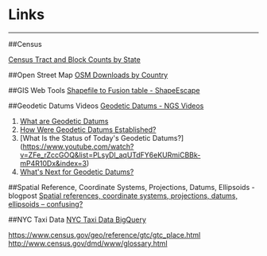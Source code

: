 Links
=====
***

##Census

[Census Tract and Block Counts by State](https://www.census.gov/geo/maps-data/data/tallies/tractblock.html)

##Open Street Map
[OSM Downloads by Country](http://download.geofabrik.de)

##GIS Web Tools
[Shapefile to Fusion table - ShapeEscape](http://www.shpescape.com)

##Geodetic Datums Videos
[Geodetic Datums - NGS Videos](http://www.ngs.noaa.gov/web/news/NGS_Videos_on_Geodetic_Datums.shtml)
  1. [What are Geodetic Datums](https://www.youtube.com/watch?v=kXTHaMY3cVk&list=PLsyDl_aqUTdFY6eKURmiCBBk-mP4R10Dx&index=2)
  2. [How Were Geodetic Datums Established?](https://www.youtube.com/watch?v=-oUFqg1Lw1U&list=PLsyDl_aqUTdFY6eKURmiCBBk-mP4R10Dx&index=2)
  3. [What Is the Status of Today's Geodetic Datums?] (https://www.youtube.com/watch?v=ZFe_rZccGOQ&list=PLsyDl_aqUTdFY6eKURmiCBBk-mP4R10Dx&index=3)
  4. [What's Next for Geodetic Datums?](https://www.youtube.com/watch?v=w69xc_U1Rao&index=4&list=PLsyDl_aqUTdFY6eKURmiCBBk-mP4R10Dx)

##Spatial Reference, Coordinate Systems, Projections, Datums, Ellipsoids - blogpost
[Spatial references, coordinate systems, projections, datums, ellipsoids – confusing?](http://www.sharpgis.net/post/2007/05/05/Spatial-references2c-coordinate-systems2c-projections2c-datums2c-ellipsoids-e28093-confusing)

##NYC Taxi Data
[NYC Taxi Data BigQuery](http://www.reddit.com/r/bigquery/comments/28ialf/173_million_2013_nyc_taxi_rides_shared_on_bigquery/)



https://www.census.gov/geo/reference/gtc/gtc_place.html
http://www.census.gov/dmd/www/glossary.html
